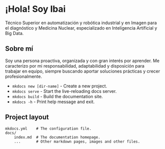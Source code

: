 # ¡Hola! Soy Ibai 

Técnico Superior en automatización y robótica industrial y en Imagen para el diagnóstico y Medicina Nuclear, especializado en Inteligencia Artificial y Big Data.

## Sobre mí

Soy una persona proactiva, organizada y con gran interés por aprender. Me caracterizo por mi responsabilidad, adaptabilidad y disposición para trabajar en equipo, siempre buscando aportar soluciones prácticas y crecer profesionalmente.

* `mkdocs new [dir-name]` - Create a new project.
* `mkdocs serve` - Start the live-reloading docs server.
* `mkdocs build` - Build the documentation site.
* `mkdocs -h` - Print help message and exit.

## Project layout

    mkdocs.yml    # The configuration file.
    docs/
        index.md  # The documentation homepage.
        ...       # Other markdown pages, images and other files.
